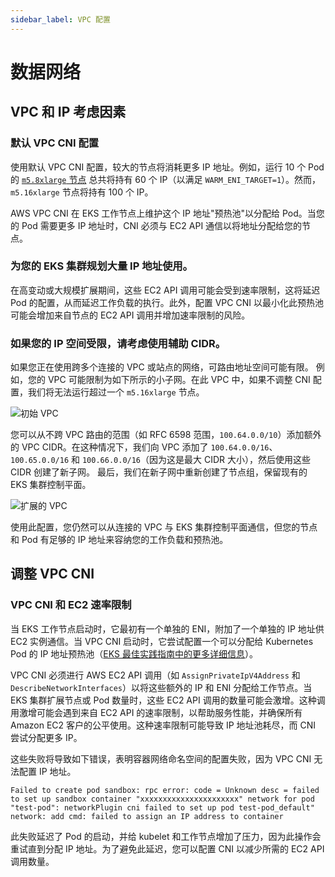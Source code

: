 ```yaml
---
sidebar_label: VPC 配置
---
```


# 数据网络

## VPC 和 IP 考虑因素

### 默认 VPC CNI 配置
使用默认 VPC CNI 配置，较大的节点将消耗更多 IP 地址。例如，运行 10 个 Pod 的 [`m5.8xlarge` 节点](https://docs.aws.amazon.com/AWSEC2/latest/UserGuide/using-eni.html#AvailableIpPerENI) 总共将持有 60 个 IP（以满足 `WARM_ENI_TARGET=1`）。然而，`m5.16xlarge` 节点将持有 100 个 IP。

AWS VPC CNI 在 EKS 工作节点上维护这个 IP 地址"预热池"以分配给 Pod。当您的 Pod 需要更多 IP 地址时，CNI 必须与 EC2 API 通信以将地址分配给您的节点。

### 为您的 EKS 集群规划大量 IP 地址使用。

在高变动或大规模扩展期间，这些 EC2 API 调用可能会受到速率限制，这将延迟 Pod 的配置，从而延迟工作负载的执行。此外，配置 VPC CNI 以最小化此预热池可能会增加来自节点的 EC2 API 调用并增加速率限制的风险。

### 如果您的 IP 空间受限，请考虑使用辅助 CIDR。

如果您正在使用跨多个连接的 VPC 或站点的网络，可路由地址空间可能有限。
例如，您的 VPC 可能限制为如下所示的小子网。在此 VPC 中，如果不调整 CNI 配置，我们将无法运行超过一个 `m5.16xlarge` 节点。

![初始 VPC](../../../../../../docs/bestpractices/networking/init-vpc.png)

您可以从不跨 VPC 路由的范围（如 RFC 6598 范围，`100.64.0.0/10`）添加额外的 VPC CIDR。在这种情况下，我们向 VPC 添加了 `100.64.0.0/16`、`100.65.0.0/16` 和 `100.66.0.0/16`（因为这是最大 CIDR 大小），然后使用这些 CIDR 创建了新子网。
最后，我们在新子网中重新创建了节点组，保留现有的 EKS 集群控制平面。

![扩展的 VPC](../../../../../../docs/bestpractices/networking/expanded-vpc.png)

使用此配置，您仍然可以从连接的 VPC 与 EKS 集群控制平面通信，但您的节点和 Pod 有足够的 IP 地址来容纳您的工作负载和预热池。

## 调整 VPC CNI

### VPC CNI 和 EC2 速率限制

当 EKS 工作节点启动时，它最初有一个单独的 ENI，附加了一个单独的 IP 地址供 EC2 实例通信。当 VPC CNI 启动时，它尝试配置一个可以分配给 Kubernetes Pod 的 IP 地址预热池（[EKS 最佳实践指南中的更多详细信息](https://aws.github.io/aws-eks-best-practices/networking/vpc-cni/#overview)）。

VPC CNI 必须进行 AWS EC2 API 调用（如 `AssignPrivateIpV4Address` 和 `DescribeNetworkInterfaces`）以将这些额外的 IP 和 ENI 分配给工作节点。当 EKS 集群扩展节点或 Pod 数量时，这些 EC2 API 调用的数量可能会激增。这种调用激增可能会遇到来自 EC2 API 的速率限制，以帮助服务性能，并确保所有 Amazon EC2 客户的公平使用。这种速率限制可能导致 IP 地址池耗尽，而 CNI 尝试分配更多 IP。

这些失败将导致如下错误，表明容器网络命名空间的配置失败，因为 VPC CNI 无法配置 IP 地址。

```
Failed to create pod sandbox: rpc error: code = Unknown desc = failed to set up sandbox container "xxxxxxxxxxxxxxxxxxxxxx" network for pod "test-pod": networkPlugin cni failed to set up pod test-pod_default" network: add cmd: failed to assign an IP address to container
```

此失败延迟了 Pod 的启动，并给 kubelet 和工作节点增加了压力，因为此操作会重试直到分配 IP 地址。为了避免此延迟，您可以配置 CNI 以减少所需的 EC2 API 调用数量。
